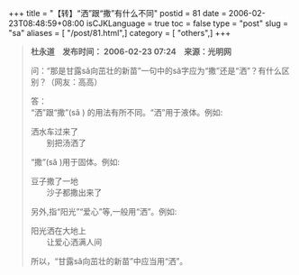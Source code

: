 +++
title = "【转】“洒”跟“撒”有什么不同"
postid = 81
date = 2006-02-23T08:48:59+08:00
isCJKLanguage = true
toc = false
type = "post"
slug = "sa"
aliases = [ "/post/81.html",]
category = [ "others",]
+++


> **杜永道　发布时间： 2006-02-23 07:24　来源：光明网**  
>
> 问：“那是甘露sǎ向茁壮的新苗”一句中的sǎ字应为“撒”还是“洒”？有什么区别？（网友：高高）
>
> 答：  
>  “洒”跟“撒”(sǎ ) 的用法有所不同。“洒”用于液体。例如:
>
> 洒水车过来了  
>  　　别把汤洒了
>
> “撒”(sǎ )用于固体。例如:
>
> 豆子撒了一地  
>  　　沙子都撒出来了
>
> 另外,指“阳光”“爱心”等,一般用“洒”。例如:
>
> 阳光洒在大地上  
>  　　让爱心洒满人间
>
> 所以，“甘露sǎ向茁壮的新苗”中应当用“洒”。

